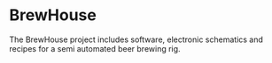 # BrewHouse
The BrewHouse project includes software, electronic schematics and recipes for a semi automated beer brewing rig.
